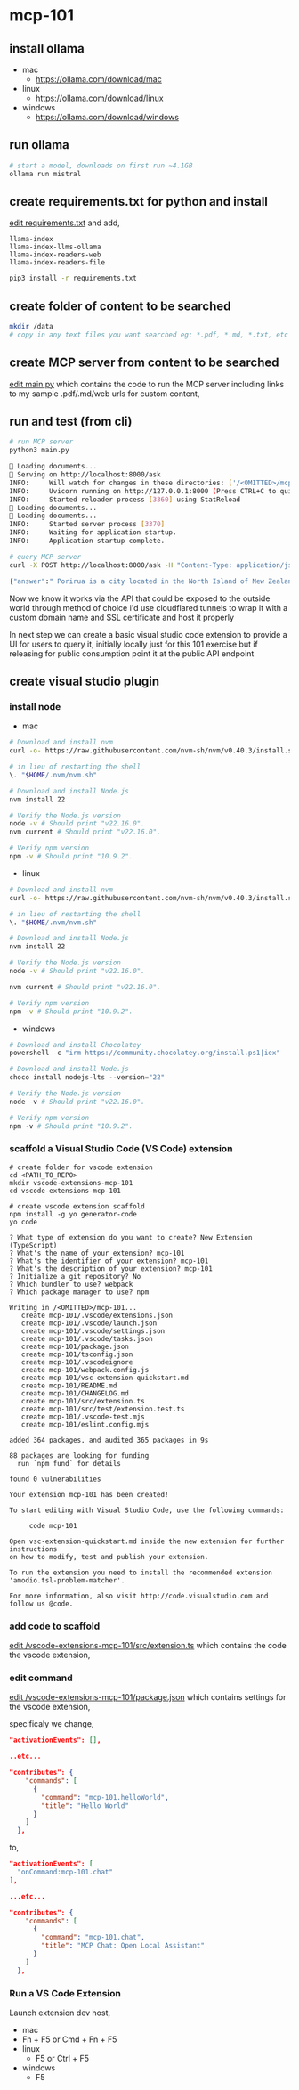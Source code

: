 # mcp-101

## install ollama

- mac
  - https://ollama.com/download/mac
- linux
  - https://ollama.com/download/linux
- windows
  - https://ollama.com/download/windows

## run ollama

```bash
# start a model, downloads on first run ~4.1GB
ollama run mistral
```

## create requirements.txt for python and install

[edit requirements.txt](requirements.txt) and add,

```text
llama-index
llama-index-llms-ollama
llama-index-readers-web
llama-index-readers-file
```

```bash
pip3 install -r requirements.txt
```

## create folder of content to be searched

```bash
mkdir /data
# copy in any text files you want searched eg: *.pdf, *.md, *.txt, etc
```

## create MCP server from content to be searched

[edit main.py](main.py) which contains the code to run the MCP server including links to my sample .pdf/.md/web urls for custom content,

## run and test (from cli)

```bash
# run MCP server
python3 main.py

🔁 Loading documents...
🚀 Serving on http://localhost:8000/ask
INFO:     Will watch for changes in these directories: ['/<OMITTED>/mcp-101']
INFO:     Uvicorn running on http://127.0.0.1:8000 (Press CTRL+C to quit)
INFO:     Started reloader process [3360] using StatReload
🔁 Loading documents...
🔁 Loading documents...
INFO:     Started server process [3370]
INFO:     Waiting for application startup.
INFO:     Application startup complete.
```

```bash
# query MCP server
curl -X POST http://localhost:8000/ask -H "Content-Type: application/json" -d '{"query": "what is porirua"}'

{"answer":" Porirua is a city located in the North Island of New Zealand."}%
```

Now we know it works via the API that could be exposed to the outside world through method of choice i'd use cloudflared tunnels to wrap it with a custom domain name and SSL certificate and host it properly

In next step we can create a basic visual studio code extension to provide a UI for users to query it, initially locally just for this 101 exercise but if releasing for public consumption point it at the public API endpoint

## create visual studio plugin

### install node

- mac

```bash
# Download and install nvm
curl -o- https://raw.githubusercontent.com/nvm-sh/nvm/v0.40.3/install.sh | bash

# in lieu of restarting the shell
\. "$HOME/.nvm/nvm.sh"

# Download and install Node.js
nvm install 22

# Verify the Node.js version
node -v # Should print "v22.16.0".
nvm current # Should print "v22.16.0".

# Verify npm version
npm -v # Should print "10.9.2".
```

- linux

```bash
# Download and install nvm
curl -o- https://raw.githubusercontent.com/nvm-sh/nvm/v0.40.3/install.sh | bash

# in lieu of restarting the shell
\. "$HOME/.nvm/nvm.sh"

# Download and install Node.js
nvm install 22

# Verify the Node.js version
node -v # Should print "v22.16.0".

nvm current # Should print "v22.16.0".

# Verify npm version
npm -v # Should print "10.9.2".
```

- windows

```powershell
# Download and install Chocolatey
powershell -c "irm https://community.chocolatey.org/install.ps1|iex"

# Download and install Node.js
choco install nodejs-lts --version="22"

# Verify the Node.js version
node -v # Should print "v22.16.0".

# Verify npm version
npm -v # Should print "10.9.2".
```

### scaffold a Visual Studio Code (VS Code) extension

```bash/powershell
# create folder for vscode extension
cd <PATH_TO_REPO>
mkdir vscode-extensions-mcp-101
cd vscode-extensions-mcp-101

# create vscode extension scaffold
npm install -g yo generator-code
yo code

? What type of extension do you want to create? New Extension (TypeScript)
? What's the name of your extension? mcp-101
? What's the identifier of your extension? mcp-101
? What's the description of your extension? mcp-101
? Initialize a git repository? No
? Which bundler to use? webpack
? Which package manager to use? npm

Writing in /<OMITTED>/mcp-101...
   create mcp-101/.vscode/extensions.json
   create mcp-101/.vscode/launch.json
   create mcp-101/.vscode/settings.json
   create mcp-101/.vscode/tasks.json
   create mcp-101/package.json
   create mcp-101/tsconfig.json
   create mcp-101/.vscodeignore
   create mcp-101/webpack.config.js
   create mcp-101/vsc-extension-quickstart.md
   create mcp-101/README.md
   create mcp-101/CHANGELOG.md
   create mcp-101/src/extension.ts
   create mcp-101/src/test/extension.test.ts
   create mcp-101/.vscode-test.mjs
   create mcp-101/eslint.config.mjs

added 364 packages, and audited 365 packages in 9s

88 packages are looking for funding
  run `npm fund` for details

found 0 vulnerabilities

Your extension mcp-101 has been created!

To start editing with Visual Studio Code, use the following commands:

     code mcp-101

Open vsc-extension-quickstart.md inside the new extension for further instructions
on how to modify, test and publish your extension.

To run the extension you need to install the recommended extension 'amodio.tsl-problem-matcher'.

For more information, also visit http://code.visualstudio.com and follow us @code.
```

### add code to scaffold

[edit /vscode-extensions-mcp-101/src/extension.ts](/vscode-extensions-mcp-101/src/extension.ts) which contains the code the vscode extension,

### edit command

[edit /vscode-extensions-mcp-101/package.json](/vscode-extensions-mcp-101/package.json) which contains settings for the vscode extension,

specificaly we change,

```json
"activationEvents": [],

..etc...

"contributes": {
    "commands": [
      {
        "command": "mcp-101.helloWorld",
        "title": "Hello World"
      }
    ]
  },
```

to,

```json
"activationEvents": [
  "onCommand:mcp-101.chat"
],

...etc...

"contributes": {
    "commands": [
      {
        "command": "mcp-101.chat",
        "title": "MCP Chat: Open Local Assistant"
      }
    ]
  },
```

### Run a VS Code Extension

Launch extension dev host,

- mac
 - Fn + F5 or Cmd + Fn + F5
- linux
  - F5 or Ctrl + F5
- windows
  - F5

